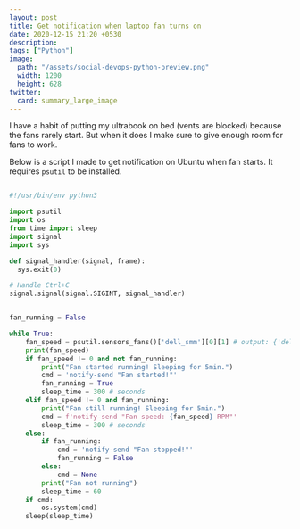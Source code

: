 ```yaml
---
layout: post
title: Get notification when laptop fan turns on
date: 2020-12-15 21:20 +0530
description: 
tags: ["Python"]
image:
  path: "/assets/social-devops-python-preview.png"
  width: 1200
  height: 628
twitter:
  card: summary_large_image
---
```


I have a habit of putting my ultrabook on bed (vents are blocked) because the fans rarely start. But when it does I make sure to give enough room for fans to work.

Below is a script I made to get notification on Ubuntu when fan starts. It requires `psutil` to be installed.


```python

#!/usr/bin/env python3

import psutil
import os
from time import sleep
import signal
import sys

def signal_handler(signal, frame):
  sys.exit(0)

# Handle Ctrl+C
signal.signal(signal.SIGINT, signal_handler)


fan_running = False

while True:
    fan_speed = psutil.sensors_fans()['dell_smm'][0][1] # output: {'dell_smm': [sfan(label='', current=0)]}
    print(fan_speed)
    if fan_speed != 0 and not fan_running:
        print("Fan started running! Sleeping for 5min.")
        cmd = 'notify-send "Fan started!"'
        fan_running = True
        sleep_time = 300 # seconds
    elif fan_speed != 0 and fan_running:
        print("Fan still running! Sleeping for 5min.")
        cmd = f'notify-send "Fan speed: {fan_speed} RPM"'
        sleep_time = 300 # seconds
    else:
        if fan_running:
            cmd = 'notify-send "Fan stopped!"'
            fan_running = False
        else:
            cmd = None
        print("Fan not running")
        sleep_time = 60
    if cmd:
        os.system(cmd)
    sleep(sleep_time)

```
